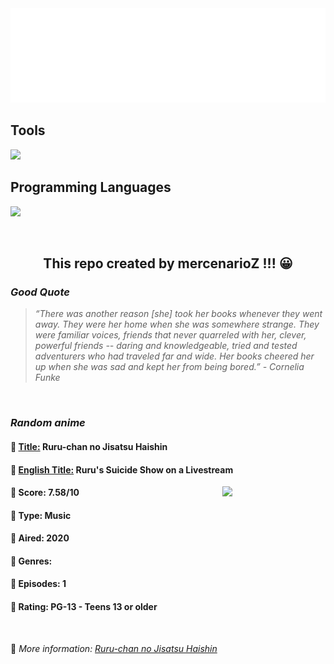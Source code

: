 
<img src="svg/nai.svg" />

<p>
  <h2>Tools</h2>
  <a href="https://skillicons.dev">
    <img src="https://skillicons.dev/icons?i=git,bash,vim,ubuntu,tensorflow,pytorch,docker,raspberrypi" />
  </a>

  <br />

  <h2>Programming Languages</h2>

  <a href="https://skillicons.dev">
    <img src="https://skillicons.dev/icons?i=python,c,cpp" />
  </a>
</p>

<br />

<h2 align="center">This repo created by mercenarioZ !!! 😀</h2>
<h3><i>Good Quote</i></h3>

<blockquote>
<i>
“There was another reason [she] took her books whenever they went away. They were her home when she was somewhere strange. They were familiar voices, friends that never quarreled with her, clever, powerful friends -- daring and knowledgeable, tried and tested adventurers who had traveled far and wide. Her books cheered her up when she was sad and kept her from being bored.” - Cornelia Funke
</i>
</blockquote>

<br />

<h3><i>Random anime</i></h3>

<h4>
  <strong>🥭 <u>Title:</u></strong> Ruru-chan no Jisatsu Haishin
</h4>

<h4>🌿 <u>English Title:</u> Ruru's Suicide Show on a Livestream</h4>

<img align="right" width="165" src=https://cdn.myanimelist.net/images/anime/1722/105731.jpg />

<h4>🌱 Score: 7.58/10</h4>

<h4>🌲 Type: Music</h4>

<h4>🌴 Aired: 2020</h4>

<h4>🌵 Genres: </h4>

<h4>🥑 Episodes: 1</h4>

<h4>🍏 Rating: PG-13 - Teens 13 or older</h4>

<br />

🍂 *More information: [Ruru-chan no Jisatsu Haishin](https://myanimelist.net/anime/41164/Ruru-chan_no_Jisatsu_Haishin)*
    